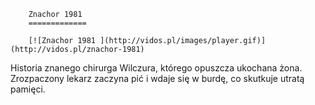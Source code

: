 
        Znachor 1981 
        =============
        
        [![Znachor 1981 ](http://vidos.pl/images/player.gif)](http://vidos.pl/znachor-1981)
        
        
 Historia znanego chirurga Wilczura, którego opuszcza ukochana żona. Zrozpaczony lekarz zaczyna pić i wdaje się w burdę, co skutkuje utratą pamięci.
    